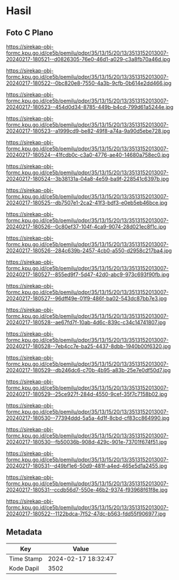 # Hasil

## Foto C Plano

https://sirekap-obj-formc.kpu.go.id/ce5b/pemilu/pdpr/35/13/15/20/13/3513152013007-20240217-180521--d0826305-76e0-46d1-a029-c3a8fb70a46d.jpg

https://sirekap-obj-formc.kpu.go.id/ce5b/pemilu/pdpr/35/13/15/20/13/3513152013007-20240217-180522--0bc820e8-7550-4a3b-9cfb-0b614e2dd466.jpg

https://sirekap-obj-formc.kpu.go.id/ce5b/pemilu/pdpr/35/13/15/20/13/3513152013007-20240217-180523--454d0d34-8785-449b-b4cd-799d61a5244e.jpg

https://sirekap-obj-formc.kpu.go.id/ce5b/pemilu/pdpr/35/13/15/20/13/3513152013007-20240217-180523--a1999cd9-be82-49f8-a74a-9a90d5ebe728.jpg

https://sirekap-obj-formc.kpu.go.id/ce5b/pemilu/pdpr/35/13/15/20/13/3513152013007-20240217-180524--41fcdb0c-c3a0-4776-ae40-14680a758ec0.jpg

https://sirekap-obj-formc.kpu.go.id/ce5b/pemilu/pdpr/35/13/15/20/13/3513152013007-20240217-180524--3b38131a-04a8-4e59-ba9f-228541c6397b.jpg

https://sirekap-obj-formc.kpu.go.id/ce5b/pemilu/pdpr/35/13/15/20/13/3513152013007-20240217-180525--db7507e1-2ca2-41f3-bdf3-e0eb5eb46bce.jpg

https://sirekap-obj-formc.kpu.go.id/ce5b/pemilu/pdpr/35/13/15/20/13/3513152013007-20240217-180526--0c80ef37-104f-4ca9-9074-28d021ec8f1c.jpg

https://sirekap-obj-formc.kpu.go.id/ce5b/pemilu/pdpr/35/13/15/20/13/3513152013007-20240217-180526--284c639b-2457-4cb0-a550-d2958c217ba4.jpg

https://sirekap-obj-formc.kpu.go.id/ce5b/pemilu/pdpr/35/13/15/20/13/3513152013007-20240217-180527--855ed9f7-5d47-42d0-abc9-973c693f90fb.jpg

https://sirekap-obj-formc.kpu.go.id/ce5b/pemilu/pdpr/35/13/15/20/13/3513152013007-20240217-180527--96dff49e-01f9-486f-ba02-543dc87bb7e3.jpg

https://sirekap-obj-formc.kpu.go.id/ce5b/pemilu/pdpr/35/13/15/20/13/3513152013007-20240217-180528--ae67fd7f-10ab-4d6c-839c-c34c14741807.jpg

https://sirekap-obj-formc.kpu.go.id/ce5b/pemilu/pdpr/35/13/15/20/13/3513152013007-20240217-180528--7eb4cc7e-ba25-4437-8dbb-1940b00f6320.jpg

https://sirekap-obj-formc.kpu.go.id/ce5b/pemilu/pdpr/35/13/15/20/13/3513152013007-20240217-180529--db246dc6-c70b-4b95-a83b-25e7e0df50d7.jpg

https://sirekap-obj-formc.kpu.go.id/ce5b/pemilu/pdpr/35/13/15/20/13/3513152013007-20240217-180529--25ce927f-284d-4550-9cef-35f7c7158b02.jpg

https://sirekap-obj-formc.kpu.go.id/ce5b/pemilu/pdpr/35/13/15/20/13/3513152013007-20240217-180530--77394ddd-5a5a-4d1f-8cbd-cf83cc864990.jpg

https://sirekap-obj-formc.kpu.go.id/ce5b/pemilu/pdpr/35/13/15/20/13/3513152013007-20240217-180530--fb50036b-908d-429c-901e-73701f674f51.jpg

https://sirekap-obj-formc.kpu.go.id/ce5b/pemilu/pdpr/35/13/15/20/13/3513152013007-20240217-180531--d49bf1e6-50d9-481f-a4ed-465e5d1a2455.jpg

https://sirekap-obj-formc.kpu.go.id/ce5b/pemilu/pdpr/35/13/15/20/13/3513152013007-20240217-180531--ccdb56d7-550e-46b2-9374-f93968f61f8e.jpg

https://sirekap-obj-formc.kpu.go.id/ce5b/pemilu/pdpr/35/13/15/20/13/3513152013007-20240217-180522--1122bdca-7f52-47dc-b563-fdd55f906977.jpg


## Metadata

| Key        | Value               |
| ---------- | ------------------- |
| Time Stamp | 2024-02-17 18:32:47 |
| Kode Dapil | 3502                |



